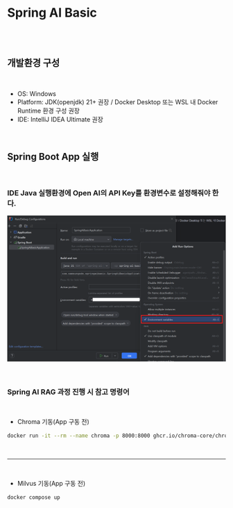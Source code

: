 # Spring AI Basic

<br>
<br>

## 개발환경 구성

<br>

- OS: Windows
- Platform: JDK(openjdk) 21+ 권장 / Docker Desktop 또는 WSL 내 Docker Runtime 환경 구성 권장
- IDE: IntelliJ IDEA Ultimate 권장

<br>

## Spring Boot App 실행

<br>

### IDE Java 실행환경에 Open AI의 API Key를 환경변수로 설정해줘야 한다.

![](media/SpringAI_runtime_01.png)


<br>

### Spring AI RAG 과정 진행 시 참고 명령어

<br>

  - Chroma 기동(App 구동 전)

```bash
docker run -it --rm --name chroma -p 8000:8000 ghcr.io/chroma-core/chroma:0.4.15
```

<br>

---

<br>

  - Milvus 기동(App 구동 전)

```bash
docker compose up
```

<br>
<br>